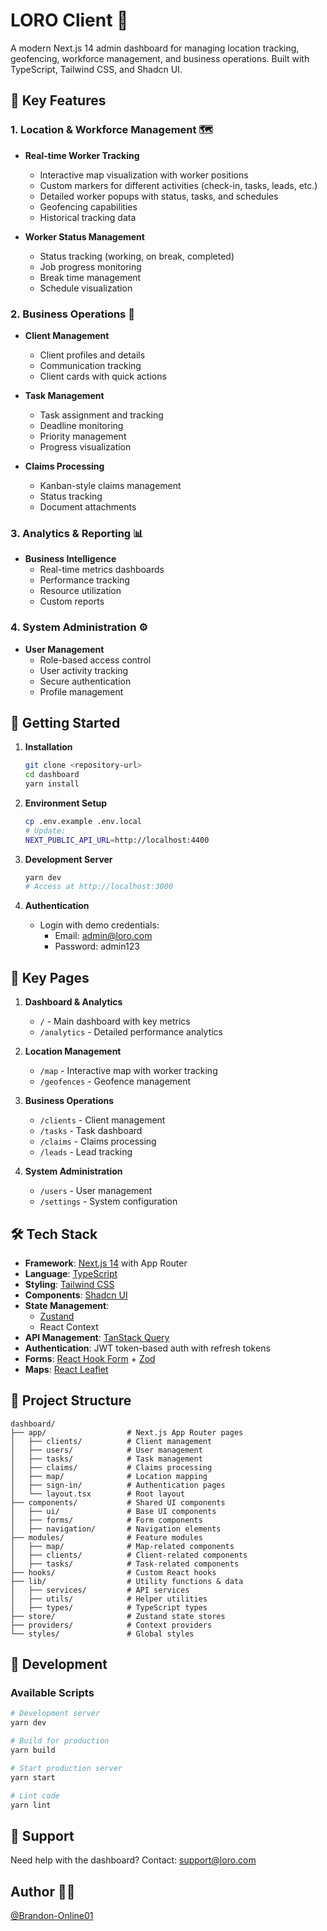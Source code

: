 # LORO Client 🚀

A modern Next.js 14 admin dashboard for managing location tracking, geofencing, workforce management, and business operations. Built with TypeScript, Tailwind CSS, and Shadcn UI.

## 🎯 Key Features

### 1. Location & Workforce Management 🗺️
- **Real-time Worker Tracking**
  - Interactive map visualization with worker positions
  - Custom markers for different activities (check-in, tasks, leads, etc.)
  - Detailed worker popups with status, tasks, and schedules
  - Geofencing capabilities
  - Historical tracking data
  
- **Worker Status Management**
  - Status tracking (working, on break, completed)
  - Job progress monitoring
  - Break time management
  - Schedule visualization

### 2. Business Operations 💼
- **Client Management**
  - Client profiles and details
  - Communication tracking
  - Client cards with quick actions

- **Task Management**
  - Task assignment and tracking
  - Deadline monitoring
  - Priority management
  - Progress visualization

- **Claims Processing**
  - Kanban-style claims management
  - Status tracking
  - Document attachments

### 3. Analytics & Reporting 📊
- **Business Intelligence**
  - Real-time metrics dashboards
  - Performance tracking
  - Resource utilization
  - Custom reports

### 4. System Administration ⚙️
- **User Management**
  - Role-based access control
  - User activity tracking
  - Secure authentication
  - Profile management

## 🚀 Getting Started

1. **Installation**
   ```bash
   git clone <repository-url>
   cd dashboard
   yarn install
   ```

2. **Environment Setup**
   ```bash
   cp .env.example .env.local
   # Update:
   NEXT_PUBLIC_API_URL=http://localhost:4400
   ```

3. **Development Server**
   ```bash
   yarn dev
   # Access at http://localhost:3000
   ```

4. **Authentication**
   - Login with demo credentials:
     - Email: admin@loro.com
     - Password: admin123

## 📱 Key Pages

1. **Dashboard & Analytics**
   - `/` - Main dashboard with key metrics
   - `/analytics` - Detailed performance analytics

2. **Location Management**
   - `/map` - Interactive map with worker tracking
   - `/geofences` - Geofence management

3. **Business Operations**
   - `/clients` - Client management
   - `/tasks` - Task dashboard
   - `/claims` - Claims processing
   - `/leads` - Lead tracking

4. **System Administration**
   - `/users` - User management
   - `/settings` - System configuration

## 🛠️ Tech Stack

- **Framework**: [Next.js 14](https://nextjs.org/) with App Router
- **Language**: [TypeScript](https://www.typescriptlang.org/)
- **Styling**: [Tailwind CSS](https://tailwindcss.com/)
- **Components**: [Shadcn UI](https://ui.shadcn.com/)
- **State Management**: 
  - [Zustand](https://github.com/pmndrs/zustand)
  - React Context
- **API Management**: [TanStack Query](https://tanstack.com/query)
- **Authentication**: JWT token-based auth with refresh tokens
- **Forms**: [React Hook Form](https://react-hook-form.com/) + [Zod](https://zod.dev/)
- **Maps**: [React Leaflet](https://react-leaflet.js.org/)

## 📂 Project Structure

```
dashboard/
├── app/                  # Next.js App Router pages
│   ├── clients/          # Client management
│   ├── users/            # User management
│   ├── tasks/            # Task management
│   ├── claims/           # Claims processing
│   ├── map/              # Location mapping
│   ├── sign-in/          # Authentication pages
│   └── layout.tsx        # Root layout
├── components/           # Shared UI components
│   ├── ui/               # Base UI components
│   ├── forms/            # Form components
│   ├── navigation/       # Navigation elements
├── modules/              # Feature modules
│   ├── map/              # Map-related components
│   ├── clients/          # Client-related components
│   ├── tasks/            # Task-related components
├── hooks/                # Custom React hooks
├── lib/                  # Utility functions & data
│   ├── services/         # API services
│   ├── utils/            # Helper utilities
│   ├── types/            # TypeScript types
├── store/                # Zustand state stores
├── providers/            # Context providers
└── styles/               # Global styles
```

## 🧪 Development

### Available Scripts

```bash
# Development server
yarn dev

# Build for production
yarn build

# Start production server
yarn start

# Lint code
yarn lint
```

## 🤝 Support

Need help with the dashboard?
Contact: support@loro.com


## Author 👨‍💻

[@Brandon-Online01](https://github.com/Brandon-Online01)

